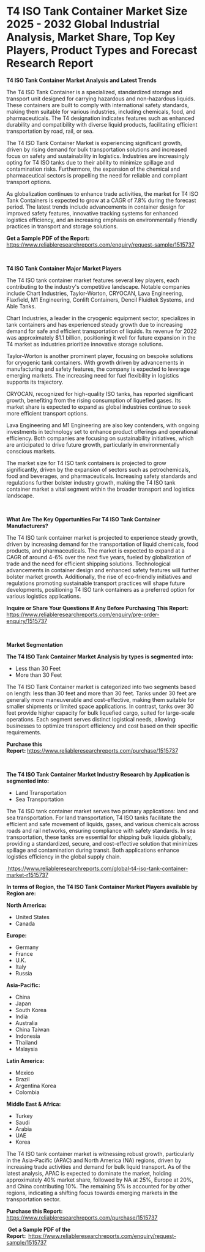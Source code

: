 <p><h1>T4 ISO Tank Container Market Size 2025 - 2032 Global Industrial Analysis, Market Share, Top Key Players, Product Types and Forecast Research Report</h1></p><p><strong>T4 ISO Tank Container Market Analysis and Latest Trends</strong></p>
<p><p>The T4 ISO Tank Container is a specialized, standardized storage and transport unit designed for carrying hazardous and non-hazardous liquids. These containers are built to comply with international safety standards, making them suitable for various industries, including chemicals, food, and pharmaceuticals. The T4 designation indicates features such as enhanced durability and compatibility with diverse liquid products, facilitating efficient transportation by road, rail, or sea.</p><p>The T4 ISO Tank Container Market is experiencing significant growth, driven by rising demand for bulk transportation solutions and increased focus on safety and sustainability in logistics. Industries are increasingly opting for T4 ISO tanks due to their ability to minimize spillage and contamination risks. Furthermore, the expansion of the chemical and pharmaceutical sectors is propelling the need for reliable and compliant transport options.</p><p>As globalization continues to enhance trade activities, the market for T4 ISO Tank Containers is expected to grow at a CAGR of 7.8% during the forecast period. The latest trends include advancements in container design for improved safety features, innovative tracking systems for enhanced logistics efficiency, and an increasing emphasis on environmentally friendly practices in transport and storage solutions.</p></p>
<p><strong>Get a Sample PDF of the Report:&nbsp;</strong> <a href="https://www.reliableresearchreports.com/enquiry/request-sample/1515737?utm_campaign=34&utm_medium=2&utm_source=Github&utm_content=ia&utm_term=12042025&utm_id=t4-iso-tank-container">https://www.reliableresearchreports.com/enquiry/request-sample/1515737</a></p>
<p>&nbsp;</p>
<p><strong>T4 ISO Tank Container Major Market Players</strong></p>
<p><p>The T4 ISO tank container market features several key players, each contributing to the industry's competitive landscape. Notable companies include Chart Industries, Taylor-Worton, CRYOCAN, Lava Engineering, Flaxfield, M1 Engineering, Conlift Containers, Dencil Fluidtek Systems, and Able Tanks. </p><p>Chart Industries, a leader in the cryogenic equipment sector, specializes in tank containers and has experienced steady growth due to increasing demand for safe and efficient transportation of liquids. Its revenue for 2022 was approximately $1.1 billion, positioning it well for future expansion in the T4 market as industries prioritize innovative storage solutions.</p><p>Taylor-Worton is another prominent player, focusing on bespoke solutions for cryogenic tank containers. With growth driven by advancements in manufacturing and safety features, the company is expected to leverage emerging markets. The increasing need for fuel flexibility in logistics supports its trajectory.</p><p>CRYOCAN, recognized for high-quality ISO tanks, has reported significant growth, benefiting from the rising consumption of liquefied gases. Its market share is expected to expand as global industries continue to seek more efficient transport options.</p><p>Lava Engineering and M1 Engineering are also key contenders, with ongoing investments in technology set to enhance product offerings and operational efficiency. Both companies are focusing on sustainability initiatives, which are anticipated to drive future growth, particularly in environmentally conscious markets.</p><p>The market size for T4 ISO tank containers is projected to grow significantly, driven by the expansion of sectors such as petrochemicals, food and beverages, and pharmaceuticals. Increasing safety standards and regulations further bolster industry growth, making the T4 ISO tank container market a vital segment within the broader transport and logistics landscape.</p></p>
<p>&nbsp;</p>
<p><strong>What Are The Key Opportunities For T4 ISO Tank Container Manufacturers?</strong></p>
<p><p>The T4 ISO tank container market is projected to experience steady growth, driven by increasing demand for the transportation of liquid chemicals, food products, and pharmaceuticals. The market is expected to expand at a CAGR of around 4-6% over the next five years, fueled by globalization of trade and the need for efficient shipping solutions. Technological advancements in container design and enhanced safety features will further bolster market growth. Additionally, the rise of eco-friendly initiatives and regulations promoting sustainable transport practices will shape future developments, positioning T4 ISO tank containers as a preferred option for various logistics applications.</p></p>
<p><strong>Inquire or Share Your Questions If Any Before Purchasing This Report:</strong> <a href="https://www.reliableresearchreports.com/enquiry/pre-order-enquiry/1515737?utm_campaign=34&utm_medium=2&utm_source=Github&utm_content=ia&utm_term=12042025&utm_id=t4-iso-tank-container">https://www.reliableresearchreports.com/enquiry/pre-order-enquiry/1515737</a></p>
<p>&nbsp;</p>
<p><strong>Market Segmentation</strong></p>
<p><strong>The T4 ISO Tank Container Market Analysis by types is segmented into:</strong></p>
<p><ul><li>Less than 30 Feet</li><li>More than 30 Feet</li></ul></p>
<p><p>The T4 ISO Tank Container market is categorized into two segments based on length: less than 30 feet and more than 30 feet. Tanks under 30 feet are generally more maneuverable and cost-effective, making them suitable for smaller shipments or limited space applications. In contrast, tanks over 30 feet provide higher capacity for bulk liquefied cargo, suited for large-scale operations. Each segment serves distinct logistical needs, allowing businesses to optimize transport efficiency and cost based on their specific requirements.</p></p>
<p><strong>Purchase this Report:&nbsp;</strong><a href="https://www.reliableresearchreports.com/purchase/1515737?utm_campaign=34&utm_medium=2&utm_source=Github&utm_content=ia&utm_term=12042025&utm_id=t4-iso-tank-container">https://www.reliableresearchreports.com/purchase/1515737</a></p>
<p>&nbsp;</p>
<p><strong>The T4 ISO Tank Container Market Industry Research by Application is segmented into:</strong></p>
<p><ul><li>Land Transportation</li><li>Sea Transportation</li></ul></p>
<p><p>The T4 ISO tank container market serves two primary applications: land and sea transportation. For land transportation, T4 ISO tanks facilitate the efficient and safe movement of liquids, gases, and various chemicals across roads and rail networks, ensuring compliance with safety standards. In sea transportation, these tanks are essential for shipping bulk liquids globally, providing a standardized, secure, and cost-effective solution that minimizes spillage and contamination during transit. Both applications enhance logistics efficiency in the global supply chain.</p></p>
<p><a href="https://www.reliableresearchreports.com/global-t4-iso-tank-container-market-r1515737?utm_campaign=34&utm_medium=2&utm_source=Github&utm_content=ia&utm_term=12042025&utm_id=t4-iso-tank-container">&nbsp;https://www.reliableresearchreports.com/global-t4-iso-tank-container-market-r1515737</a></p>
<p><strong>In terms of Region, the T4 ISO Tank Container Market Players available by Region are:</strong></p>
<p>
    <p> <strong> North America: </strong>
        <ul>
            <li>United States</li>
            <li>Canada</li>
        </ul>
        </p> 
    <p> <strong> Europe: </strong>
        <ul>
            <li>Germany</li>
            <li>France</li>
            <li>U.K.</li>
            <li>Italy</li>
            <li>Russia</li>
        </ul>
        </p> 
    <p> <strong> Asia-Pacific: </strong>
        <ul>
            <li>China</li>
            <li>Japan</li>
            <li>South Korea</li>
            <li>India</li>
            <li>Australia</li>
            <li>China Taiwan</li>
            <li>Indonesia</li>
            <li>Thailand</li>
            <li>Malaysia</li>
        </ul>
        </p> 
    <p> <strong> Latin America: </strong>
        <ul>
            <li>Mexico</li>
            <li>Brazil</li>
            <li>Argentina Korea</li>
            <li>Colombia</li>
        </ul>
        </p> 
    <p> <strong> Middle East & Africa: </strong>
        <ul>
            <li>Turkey</li>
            <li>Saudi</li>
            <li>Arabia</li>
            <li>UAE</li>
            <li>Korea</li>
        </ul>
    </p>
    </p>
<p><p>The T4 ISO tank container market is witnessing robust growth, particularly in the Asia-Pacific (APAC) and North America (NA) regions, driven by increasing trade activities and demand for bulk liquid transport. As of the latest analysis, APAC is expected to dominate the market, holding approximately 40% market share, followed by NA at 25%, Europe at 20%, and China contributing 10%. The remaining 5% is accounted for by other regions, indicating a shifting focus towards emerging markets in the transportation sector.</p></p>
<p><strong>Purchase this Report: </strong><a href="https://www.reliableresearchreports.com/purchase/1515737?utm_campaign=34&utm_medium=2&utm_source=Github&utm_content=ia&utm_term=12042025&utm_id=t4-iso-tank-container">https://www.reliableresearchreports.com/purchase/1515737</a></p>
<p>&nbsp;<strong>Get a Sample PDF of the Report:&nbsp;&nbsp;</strong><a href="https://www.reliableresearchreports.com/enquiry/request-sample/1515737?utm_campaign=34&utm_medium=2&utm_source=Github&utm_content=ia&utm_term=12042025&utm_id=t4-iso-tank-container">https://www.reliableresearchreports.com/enquiry/request-sample/1515737</a></p>
<p><strong></strong></p>
<p><p></p><p></p><p></p></p>